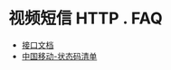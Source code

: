 # 视频短信 HTTP . FAQ

* [接口文档](static/视频短信接口文档-v1.9.0.md)
* <a href="static/中国移动-状态码清单.pdf" download="中国移动-状态码清单.pdf">中国移动-状态码清单</a>